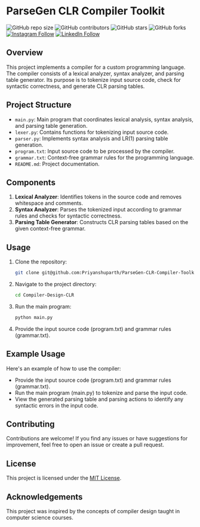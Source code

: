 # ParseGen CLR Compiler Toolkit

![GitHub repo size](https://img.shields.io/github/repo-size/Priyanshuparth/ParseGen-CLR-Compiler-Toolkit)
![GitHub contributors](https://img.shields.io/github/contributors/Priyanshuparth/ParseGen-CLR-Compiler-Toolkit)
![GitHub stars](https://img.shields.io/github/stars/Priyanshuparth/ParseGen-CLR-Compiler-Toolkit?style=social)
![GitHub forks](https://img.shields.io/github/forks/Priyanshuparth/ParseGen-CLR-Compiler-Toolkit?style=social)
[![Instagram Follow](https://img.shields.io/badge/Instagram-%23E4405F.svg?logo=Instagram&logoColor=white)](https://instagram.com/priyanshuparth) 
[![LinkedIn Follow](https://img.shields.io/badge/LinkedIn-%230077B5.svg?logo=linkedin&logoColor=white)](https://linkedin.com/in/priyanshuparth) 

## Overview

This project implements a compiler for a custom programming language. The compiler consists of a lexical analyzer, syntax analyzer, and parsing table generator. Its purpose is to tokenize input source code, check for syntactic correctness, and generate CLR parsing tables.

## Project Structure

- `main.py`: Main program that coordinates lexical analysis, syntax analysis, and parsing table generation.
- `lexer.py`: Contains functions for tokenizing input source code.
- `parser.py`: Implements syntax analysis and LR(1) parsing table generation.
- `program.txt`: Input source code to be processed by the compiler.
- `grammar.txt`: Context-free grammar rules for the programming language.
- `README.md`: Project documentation.

## Components

1. **Lexical Analyzer**: Identifies tokens in the source code and removes whitespace and comments.
2. **Syntax Analyzer**: Parses the tokenized input according to grammar rules and checks for syntactic correctness.
3. **Parsing Table Generator**: Constructs CLR parsing tables based on the given context-free grammar.

## Usage

1. Clone the repository:

   ```bash
   git clone git@github.com:Priyanshuparth/ParseGen-CLR-Compiler-Toolkit.git
   ```

2. Navigate to the project directory:

    ```bash
    cd Compiler-Design-CLR
    ```

3. Run the main program:

    ```bash
    python main.py
    ```
4. Provide the input source code (program.txt) and grammar rules (grammar.txt).

## Example Usage
Here's an example of how to use the compiler:

- Provide the input source code (program.txt) and grammar rules (grammar.txt).
- Run the main program (main.py) to tokenize and parse the input code.
- View the generated parsing table and parsing actions to identify any syntactic errors in the input code.

## Contributing
Contributions are welcome! If you find any issues or have suggestions for improvement, feel free to open an issue or create a pull request.

## License
This project is licensed under the [MIT License](LICENSE).

## Acknowledgements
This project was inspired by the concepts of compiler design taught in computer science courses.
